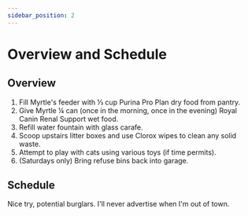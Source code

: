 ```yaml
---
sidebar_position: 2
---
```


# Overview and Schedule

## Overview

1. Fill Myrtle's feeder with ⅓ cup Purina Pro Plan dry food from pantry.
2. Give Myrtle ¼ can (once in the morning, once in the evening) Royal Canin Renal Support wet food.
3. Refill water fountain with glass carafe.
4. Scoop upstairs litter boxes and use Clorox wipes to clean any solid waste.
5. Attempt to play with cats using various toys (if time permits).
6. (Saturdays only) Bring refuse bins back into garage.

## Schedule

Nice try, potential burglars. I'll never advertise when I'm out of town.

